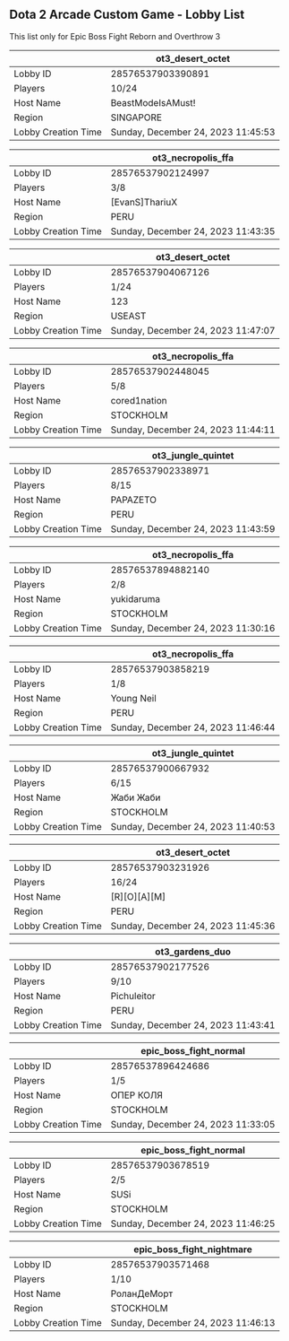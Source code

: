 ## Dota 2 Arcade Custom Game - Lobby List

This list only for Epic Boss Fight Reborn and Overthrow 3

|  | ot3_desert_octet |
| ------ | ------ |
| Lobby ID | 28576537903390891 |
| Players | 10/24 |
| Host Name | BeastModeIsAMust! | Repeat.gg |
| Region | SINGAPORE |
| Lobby Creation Time | Sunday, December 24, 2023 11:45:53 |


|  | ot3_necropolis_ffa |
| ------ | ------ |
| Lobby ID | 28576537902124997 |
| Players | 3/8 |
| Host Name | [EvanS]ThariuX |
| Region | PERU |
| Lobby Creation Time | Sunday, December 24, 2023 11:43:35 |


|  | ot3_desert_octet |
| ------ | ------ |
| Lobby ID | 28576537904067126 |
| Players | 1/24 |
| Host Name | 123 |
| Region | USEAST |
| Lobby Creation Time | Sunday, December 24, 2023 11:47:07 |


|  | ot3_necropolis_ffa |
| ------ | ------ |
| Lobby ID | 28576537902448045 |
| Players | 5/8 |
| Host Name | cored1nation |
| Region | STOCKHOLM |
| Lobby Creation Time | Sunday, December 24, 2023 11:44:11 |


|  | ot3_jungle_quintet |
| ------ | ------ |
| Lobby ID | 28576537902338971 |
| Players | 8/15 |
| Host Name | PAPAZETO |
| Region | PERU |
| Lobby Creation Time | Sunday, December 24, 2023 11:43:59 |


|  | ot3_necropolis_ffa |
| ------ | ------ |
| Lobby ID | 28576537894882140 |
| Players | 2/8 |
| Host Name | yukidaruma |
| Region | STOCKHOLM |
| Lobby Creation Time | Sunday, December 24, 2023 11:30:16 |


|  | ot3_necropolis_ffa |
| ------ | ------ |
| Lobby ID | 28576537903858219 |
| Players | 1/8 |
| Host Name | Young Neil |
| Region | PERU |
| Lobby Creation Time | Sunday, December 24, 2023 11:46:44 |


|  | ot3_jungle_quintet |
| ------ | ------ |
| Lobby ID | 28576537900667932 |
| Players | 6/15 |
| Host Name | Жаби Жаби |
| Region | STOCKHOLM |
| Lobby Creation Time | Sunday, December 24, 2023 11:40:53 |


|  | ot3_desert_octet |
| ------ | ------ |
| Lobby ID | 28576537903231926 |
| Players | 16/24 |
| Host Name | [R][O][A][M] |
| Region | PERU |
| Lobby Creation Time | Sunday, December 24, 2023 11:45:36 |


|  | ot3_gardens_duo |
| ------ | ------ |
| Lobby ID | 28576537902177526 |
| Players | 9/10 |
| Host Name | Pichuleitor |
| Region | PERU |
| Lobby Creation Time | Sunday, December 24, 2023 11:43:41 |


|  | epic_boss_fight_normal |
| ------ | ------ |
| Lobby ID | 28576537896424686 |
| Players | 1/5 |
| Host Name | ОПЕР КОЛЯ |
| Region | STOCKHOLM |
| Lobby Creation Time | Sunday, December 24, 2023 11:33:05 |


|  | epic_boss_fight_normal |
| ------ | ------ |
| Lobby ID | 28576537903678519 |
| Players | 2/5 |
| Host Name | SUSi |
| Region | STOCKHOLM |
| Lobby Creation Time | Sunday, December 24, 2023 11:46:25 |


|  | epic_boss_fight_nightmare |
| ------ | ------ |
| Lobby ID | 28576537903571468 |
| Players | 1/10 |
| Host Name | РоланДеМорт |
| Region | STOCKHOLM |
| Lobby Creation Time | Sunday, December 24, 2023 11:46:13 |


